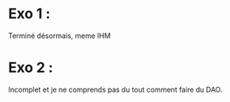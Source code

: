 # Exo 1 :
Terminé désormais, meme IHM

# Exo 2 :
Incomplet et je ne comprends pas du tout comment faire du DAO.
